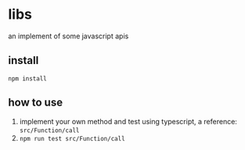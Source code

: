 # libs

an implement of some javascript apis

## install

`npm install`

## how to use

1. implement your own method and test using typescript, a reference: `src/Function/call`
2. `npm run test src/Function/call`
